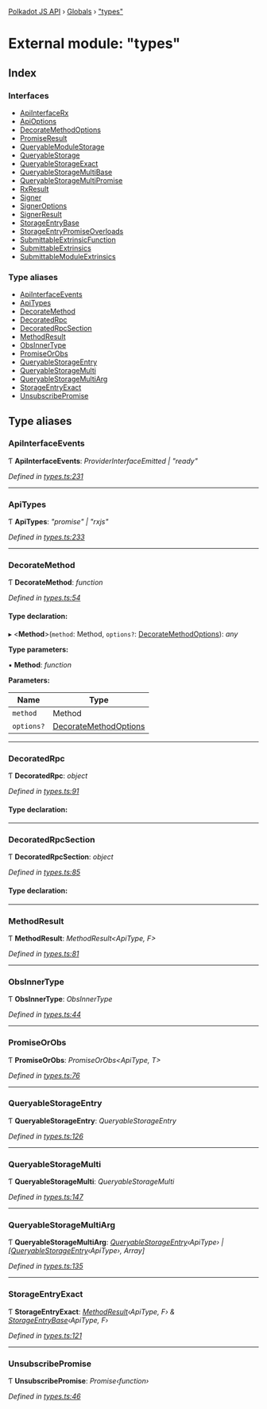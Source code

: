 [Polkadot JS API](../README.md) › [Globals](../globals.md) › ["types"](_types_.md)

# External module: "types"

## Index

### Interfaces

* [ApiInterfaceRx](../interfaces/_types_.apiinterfacerx.md)
* [ApiOptions](../interfaces/_types_.apioptions.md)
* [DecorateMethodOptions](../interfaces/_types_.decoratemethodoptions.md)
* [PromiseResult](../interfaces/_types_.promiseresult.md)
* [QueryableModuleStorage](../interfaces/_types_.queryablemodulestorage.md)
* [QueryableStorage](../interfaces/_types_.queryablestorage.md)
* [QueryableStorageExact](../interfaces/_types_.queryablestorageexact.md)
* [QueryableStorageMultiBase](../interfaces/_types_.queryablestoragemultibase.md)
* [QueryableStorageMultiPromise](../interfaces/_types_.queryablestoragemultipromise.md)
* [RxResult](../interfaces/_types_.rxresult.md)
* [Signer](../interfaces/_types_.signer.md)
* [SignerOptions](../interfaces/_types_.signeroptions.md)
* [SignerResult](../interfaces/_types_.signerresult.md)
* [StorageEntryBase](../interfaces/_types_.storageentrybase.md)
* [StorageEntryPromiseOverloads](../interfaces/_types_.storageentrypromiseoverloads.md)
* [SubmittableExtrinsicFunction](../interfaces/_types_.submittableextrinsicfunction.md)
* [SubmittableExtrinsics](../interfaces/_types_.submittableextrinsics.md)
* [SubmittableModuleExtrinsics](../interfaces/_types_.submittablemoduleextrinsics.md)

### Type aliases

* [ApiInterfaceEvents](_types_.md#apiinterfaceevents)
* [ApiTypes](_types_.md#apitypes)
* [DecorateMethod](_types_.md#decoratemethod)
* [DecoratedRpc](_types_.md#decoratedrpc)
* [DecoratedRpcSection](_types_.md#decoratedrpcsection)
* [MethodResult](_types_.md#methodresult)
* [ObsInnerType](_types_.md#obsinnertype)
* [PromiseOrObs](_types_.md#promiseorobs)
* [QueryableStorageEntry](_types_.md#queryablestorageentry)
* [QueryableStorageMulti](_types_.md#queryablestoragemulti)
* [QueryableStorageMultiArg](_types_.md#queryablestoragemultiarg)
* [StorageEntryExact](_types_.md#storageentryexact)
* [UnsubscribePromise](_types_.md#unsubscribepromise)

## Type aliases

###  ApiInterfaceEvents

Ƭ **ApiInterfaceEvents**: *ProviderInterfaceEmitted | "ready"*

*Defined in [types.ts:231](https://github.com/polkadot-js/api/blob/2c44b5ca8a/packages/api/src/types.ts#L231)*

___

###  ApiTypes

Ƭ **ApiTypes**: *"promise" | "rxjs"*

*Defined in [types.ts:233](https://github.com/polkadot-js/api/blob/2c44b5ca8a/packages/api/src/types.ts#L233)*

___

###  DecorateMethod

Ƭ **DecorateMethod**: *function*

*Defined in [types.ts:54](https://github.com/polkadot-js/api/blob/2c44b5ca8a/packages/api/src/types.ts#L54)*

#### Type declaration:

▸ <**Method**>(`method`: Method, `options?`: [DecorateMethodOptions](../interfaces/_types_.decoratemethodoptions.md)): *any*

**Type parameters:**

▪ **Method**: *function*

**Parameters:**

Name | Type |
------ | ------ |
`method` | Method |
`options?` | [DecorateMethodOptions](../interfaces/_types_.decoratemethodoptions.md) |

___

###  DecoratedRpc

Ƭ **DecoratedRpc**: *object*

*Defined in [types.ts:91](https://github.com/polkadot-js/api/blob/2c44b5ca8a/packages/api/src/types.ts#L91)*

#### Type declaration:

___

###  DecoratedRpcSection

Ƭ **DecoratedRpcSection**: *object*

*Defined in [types.ts:85](https://github.com/polkadot-js/api/blob/2c44b5ca8a/packages/api/src/types.ts#L85)*

#### Type declaration:

___

###  MethodResult

Ƭ **MethodResult**: *MethodResult<ApiType, F>*

*Defined in [types.ts:81](https://github.com/polkadot-js/api/blob/2c44b5ca8a/packages/api/src/types.ts#L81)*

___

###  ObsInnerType

Ƭ **ObsInnerType**: *ObsInnerType<O>*

*Defined in [types.ts:44](https://github.com/polkadot-js/api/blob/2c44b5ca8a/packages/api/src/types.ts#L44)*

___

###  PromiseOrObs

Ƭ **PromiseOrObs**: *PromiseOrObs<ApiType, T>*

*Defined in [types.ts:76](https://github.com/polkadot-js/api/blob/2c44b5ca8a/packages/api/src/types.ts#L76)*

___

###  QueryableStorageEntry

Ƭ **QueryableStorageEntry**: *QueryableStorageEntry<ApiType>*

*Defined in [types.ts:126](https://github.com/polkadot-js/api/blob/2c44b5ca8a/packages/api/src/types.ts#L126)*

___

###  QueryableStorageMulti

Ƭ **QueryableStorageMulti**: *QueryableStorageMulti<ApiType>*

*Defined in [types.ts:147](https://github.com/polkadot-js/api/blob/2c44b5ca8a/packages/api/src/types.ts#L147)*

___

###  QueryableStorageMultiArg

Ƭ **QueryableStorageMultiArg**: *[QueryableStorageEntry](_types_.md#queryablestorageentry)‹ApiType› | [[QueryableStorageEntry](_types_.md#queryablestorageentry)‹ApiType›, Array]*

*Defined in [types.ts:135](https://github.com/polkadot-js/api/blob/2c44b5ca8a/packages/api/src/types.ts#L135)*

___

###  StorageEntryExact

Ƭ **StorageEntryExact**: *[MethodResult](_types_.md#methodresult)‹ApiType, F› & [StorageEntryBase](../interfaces/_types_.storageentrybase.md)‹ApiType, F›*

*Defined in [types.ts:121](https://github.com/polkadot-js/api/blob/2c44b5ca8a/packages/api/src/types.ts#L121)*

___

###  UnsubscribePromise

Ƭ **UnsubscribePromise**: *Promise‹function›*

*Defined in [types.ts:46](https://github.com/polkadot-js/api/blob/2c44b5ca8a/packages/api/src/types.ts#L46)*

